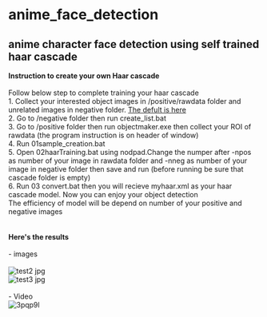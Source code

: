 # anime_face_detection
## anime character face detection using self trained haar cascade

**Instruction to create your own Haar cascade**
<br /><br />Follow below step to complete training your haar cascade
<br />1. Collect your interested object images in /positive/rawdata folder and unrelated images in negative folder. [The defult is here](http://www.mediafire.com/file/1aq02tpidk105fv/dasar_haartrain.rar/file) 
<br />2. Go to /negative folder then run create_list.bat
<br />3. Go to /positive folder then run objectmaker.exe then collect your ROI of rawdata (the program instruction is on header of window) 
<br />4. Run 01sample_creation.bat 
<br />5. Open 02haarTraining.bat using nodpad.Change the numper after -npos as number of your image in rawdata folder and -nneg as number of your image in negative folder then save and run (before running be sure that cascade folder is empty)
<br />6. Run 03 convert.bat then you will recieve myhaar.xml as your haar cascade model. Now you can enjoy your object detection
<br />The efficiency of model will be depend on number of your positive and negative images
<br /><br /><br />**Here's the results**
<br /><br />- images
<br /><br />![test2 jpg](https://user-images.githubusercontent.com/56642026/74905201-295d9500-53e0-11ea-9396-00cfd06e6f04.png)
<br /> ![test3 jpg](https://user-images.githubusercontent.com/56642026/74905269-53af5280-53e0-11ea-8c74-5b95542bc183.png)
<br /><br />- Video
<br />![3pqp9l](https://user-images.githubusercontent.com/56642026/74913131-a560d880-53f2-11ea-9c74-f3b76d3cb8bb.gif)



